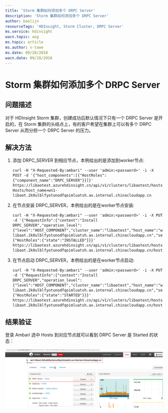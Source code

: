 ```yaml
---
title: 'Storm 集群如何添加多个 DRPC Server'
description: 'Storm 集群如何添加多个 DRPC Server'
author: baolijn
resourceTags: 'HDInsight, Storm Cluster, DRPC Server'
ms.service: hdinsight
wacn.topic: aog
ms.topic: article
ms.author: v-tawe
ms.date: 09/28/2018
wacn.date: 09/28/2018
---
```


# Storm 集群如何添加多个 DRPC Server

## 问题描述

对于 HDInsight Storm 集群，创建成功后默认情况下只有一个 DRPC Server 是开启的，在 Storm 集群的头结点上，有的客户希望在集群上可以有多个 DRPC Server 从而分担一个 DRPC Server 的压力。

## 解决方法

1. 添加 DRPC_SERVER 到相应节点，本例给出的是添加到worker节点: 

    ```shell
    curl -H "X-Requested-By:ambari" --user 'admin:<password>' -i -X POST -d '{"host_components":[{"HostRoles":{"component_name":"DRPC_SERVER"}}]}' https://libaotest.azurehdinsight.cn/api/v1/clusters/libaotest/hosts?Hosts/host_name=wn1-libaot.2k0ulblfyotunodfqoimluatsh.ax.internal.chinacloudapp.cn
    ```

2. 在节点安装 DRPC_SERVER，本例给出的是在worker节点安装: 

    ```shell
    curl -H "X-Requested-By:ambari" --user 'admin:<password>' -i -X PUT -d '{"RequestInfo":{"context":"Install DRPC_SERVER","operation_level":{"level":"HOST_COMPONENT","cluster_name":"libaotest","host_name":"wn1-libaot.2k0ulblfyotunodfqoimluatsh.ax.internal.chinacloudapp.cn","service_name":"STORM"}},"Body":{"HostRoles":{"state":"INSTALLED"}}}' https://libaotest.azurehdinsight.cn/api/v1/clusters/libaotest/hosts/wn1-libaot.2k0ulblfyotunodfqoimluatsh.ax.internal.chinacloudapp.cn/host_components/DRPC_SERVER
    ```

3. 在节点启动 DRPC_SERVER，本例给出的是在worker节点启动: 

    ```shell
    curl -H "X-Requested-By:ambari" --user 'admin:<password>' -i -X PUT -d '{"RequestInfo":{"context":"Install DRPC_SERVER","operation_level":{"level":"HOST_COMPONENT","cluster_name":"libaotest","host_name":"wn1-libaot.2k0ulblfyotunodfqoimluatsh.ax.internal.chinacloudapp.cn","service_name":"STORM"}},"Body":{"HostRoles":{"state":"STARTED"}}}' https://libaotest.azurehdinsight.cn/api/v1/clusters/libaotest/hosts/wn1-libaot.2k0ulblfyotunodfqoimluatsh.ax.internal.chinacloudapp.cn/host_components/DRPC_SERVER
    ```

## 结果验证

登录 Ambari 选中 Hosts 到对应节点就可以看到 DRPC Server 是 Started 的状态：

![01](media/aog-hdinsight-howto-add-multi-drpc-server-into-storm-cluster/01.png)
